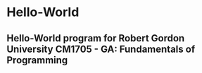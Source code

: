 # Hello-World
## Hello-World program for Robert Gordon University CM1705 - GA: Fundamentals of Programming
